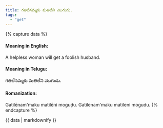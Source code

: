 ```yaml
---
title: గతిలేనమ్మకు మతిలేని మొగుడు.
tags:
  - "get"
---
```


{% capture data %}
#### Meaning in English:
A helpless woman will get a foolish husband.

#### Meaning in Telugu:
గతిలేనమ్మకు మతిలేని మొగుడు.

#### Romanization:
Gatilēnam'maku matilēni moguḍu.
Gatilenam'maku matileni mogudu.
{% endcapture %}

{{ data | markdownify }}

